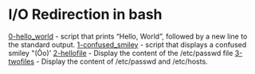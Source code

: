 # I/O Redirection in bash

[0-hello_world](0-hello_world)
	- script that prints “Hello, World”, followed by a new line to the standard output.
[1-confused_smiley](1-confused_smiley)
	- script that displays a confused smiley "(Ôo)'
[2-hellofile](2-hellofile)
	- Display the content of the /etc/passwd file
[3-twofiles](3-twofiles)
	- Display the content of /etc/passwd and /etc/hosts.
